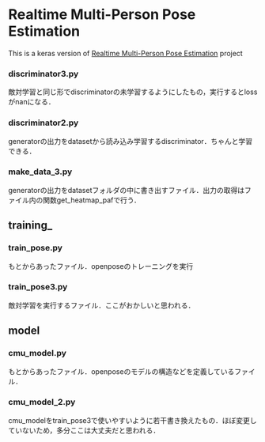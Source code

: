 # Realtime Multi-Person Pose Estimation
This is a keras version of [Realtime Multi-Person Pose Estimation](https://github.com/ZheC/Realtime_Multi-Person_Pose_Estimation) project  
### discriminator3.py
敵対学習と同じ形でdiscriminatorの未学習するようにしたもの，実行するとlossがnanになる．
### discriminator2.py
generatorの出力をdatasetから読み込み学習するdiscriminator．ちゃんと学習できる．
### make_data_3.py
generatorの出力をdatasetフォルダの中に書き出すファイル．出力の取得はファイル内の関数get_heatmap_pafで行う．

## training_
### train_pose.py
もとからあったファイル．openposeのトレーニングを実行
### train_pose3.py
敵対学習を実行するファイル．ここがおかしいと思われる．

## model
### cmu_model.py
もとからあったファイル．openposeのモデルの構造などを定義しているファイル．
### cmu_model_2.py
cmu_modelをtrain_pose3で使いやすいように若干書き換えたもの．ほぼ変更していないため，多分ここは大丈夫だと思われる．

